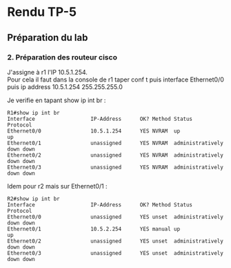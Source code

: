 # Rendu TP-5

## Préparation du lab

### 2. Préparation des routeur cisco

J'assigne à r1 l'IP 10.5.1.254.  
Pour cela il faut dans la console de r1 taper conf t puis interface Ethernet0/0 puis ip address 10.5.1.254 255.255.255.0  
  
Je verifie en tapant show ip int br :  

    R1#show ip int br
    Interface                  IP-Address      OK? Method Status                Protocol
    Ethernet0/0                10.5.1.254      YES NVRAM  up                    up
    Ethernet0/1                unassigned      YES NVRAM  administratively down down
    Ethernet0/2                unassigned      YES NVRAM  administratively down down
    Ethernet0/3                unassigned      YES NVRAM  administratively down down

Idem pour r2 mais sur Ethernet0/1 :
  
    R2#show ip int br
    Interface                  IP-Address      OK? Method Status                Protocol
    Ethernet0/0                unassigned      YES unset  administratively down down
    Ethernet0/1                10.5.2.254      YES manual up                    up
    Ethernet0/2                unassigned      YES unset  administratively down down
    Ethernet0/3                unassigned      YES unset  administratively down down





